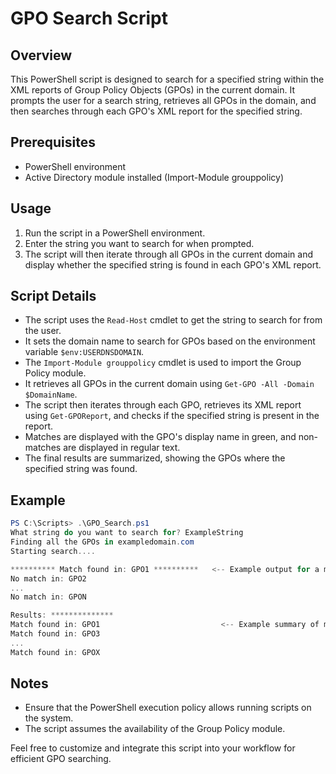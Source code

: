 # GPO Search Script

## Overview
This PowerShell script is designed to search for a specified string within the XML reports of Group Policy Objects (GPOs) in the current domain. It prompts the user for a search string, retrieves all GPOs in the domain, and then searches through each GPO's XML report for the specified string.

## Prerequisites
- PowerShell environment
- Active Directory module installed (Import-Module grouppolicy)

## Usage
1. Run the script in a PowerShell environment.
2. Enter the string you want to search for when prompted.
3. The script will then iterate through all GPOs in the current domain and display whether the specified string is found in each GPO's XML report.

## Script Details
- The script uses the `Read-Host` cmdlet to get the string to search for from the user.
- It sets the domain name to search for GPOs based on the environment variable `$env:USERDNSDOMAIN`.
- The `Import-Module grouppolicy` cmdlet is used to import the Group Policy module.
- It retrieves all GPOs in the current domain using `Get-GPO -All -Domain $DomainName`.
- The script then iterates through each GPO, retrieves its XML report using `Get-GPOReport`, and checks if the specified string is present in the report.
- Matches are displayed with the GPO's display name in green, and non-matches are displayed in regular text.
- The final results are summarized, showing the GPOs where the specified string was found.

## Example
```powershell
PS C:\Scripts> .\GPO_Search.ps1
What string do you want to search for? ExampleString
Finding all the GPOs in exampledomain.com
Starting search....

********** Match found in: GPO1 **********   <-- Example output for a match
No match in: GPO2
...
No match in: GPON

Results: **************
Match found in: GPO1                           <-- Example summary of matches
Match found in: GPO3
...
Match found in: GPOX
```

## Notes
- Ensure that the PowerShell execution policy allows running scripts on the system.
- The script assumes the availability of the Group Policy module.

Feel free to customize and integrate this script into your workflow for efficient GPO searching.